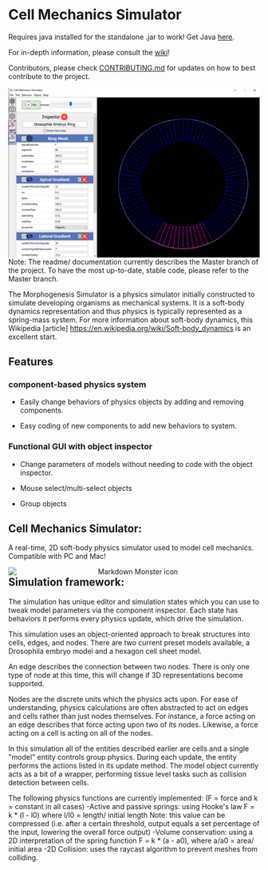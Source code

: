 # Cell Mechanics Simulator

Requires java installed for the standalone .jar to work! Get Java [here](https://www.java.com/download/ie_manual.jsp).

For in-depth information, please consult the [wiki](https://github.com/jsutlive/CellMechanicsSimulator/wiki)!

Contributors, please check [CONTRIBUTING.md](https://github.com/jsutlive/Cell-Mechanics-Simulator/blob/master/CONTRIBUTING.md) for updates on how to best contribute to the project.
<p align="center">
<img src="https://github.com/jsutlive/Cell-Mechanics-Simulator/blob/master/assets/reference/GUI.png"
     alt="Cell Mechanics Simulator UI"
     width="750"
     style="float: left; margin-right: 10px;" />
</p>
Note: The readme/ documentation currently describes the Master branch of the project.
To have the most up-to-date, stable code, please refer to the Master branch.

The Morphogenesis Simulator is a physics simulator initially constructed to simulate developing organisms as mechanical systems. It is a soft-body dynamics representation and thus physics is typically represented as a spring-mass system. For more information about soft-body dynamics, this Wikipedia [article] https://en.wikipedia.org/wiki/Soft-body_dynamics is an excellent start.

## Features

### component-based physics system

- Easily change behaviors of physics objects by adding and removing components.

- Easy coding of new components to add new behaviors to system.

### Functional GUI with object inspector

- Change parameters of models without needing to code with the object inspector. 

- Mouse select/multi-select objects

- Group objects

## Cell Mechanics Simulator:

A real-time, 2D soft-body physics simulator used to model cell mechanics. Compatible with PC and Mac!
<p align="center">
<img src="https://github.com/jsutlive/MorphogenesisSimulationV2/blob/master/assets/reference/screenshot_hexmesh.png"
     alt="Markdown Monster icon"
     width="750"
     style="float: left; margin-right: 10px;" />
</p>

## Simulation framework:

The simulation has unique editor and simulation states which you can use to tweak model parameters via the component inspector.
Each state has behaviors it performs every physics update, which drive the simulation.
    
This simulation uses an object-oriented approach to break structures into cells, edges, and nodes. There are two current preset models available, a Drosophila embryo model and a hexagon cell sheet model.

An edge describes the connection between two nodes. There is only one type of node at this time, this will change if 3D representations become supported.

Nodes are the discrete units which the physics acts upon. For ease of understanding, physics calculations are often abstracted to act on edges and cells rather than just nodes themselves.
For instance, a force acting on an edge describes that force acting upon two of its nodes. Likewise, a force acting on a cell is acting on all of the nodes.

In this simulation all of the entities described earlier are cells and a single "model" entity controls group physics. During each update, the entity performs the actions listed in its update method.
The model object currently acts as a bit of a wrapper, performing tissue level tasks such as collision detection between cells.

The following physics functions are currently implemented: (F = force and k = constant in all cases)
  -Active and passive springs: using Hooke's law F = k * (l - l0) where l/l0 = length/ initial length
      Note: this value can be compressed (i.e. after a certain threshold, output equals a set percentage of the input, lowering the overall force output)
  -Volume conservation: using a 2D interpretation of the spring function F = k * (a - a0), where a/a0 = area/ initial area
  -2D Collision: uses the raycast algorithm to prevent meshes from colliding.
